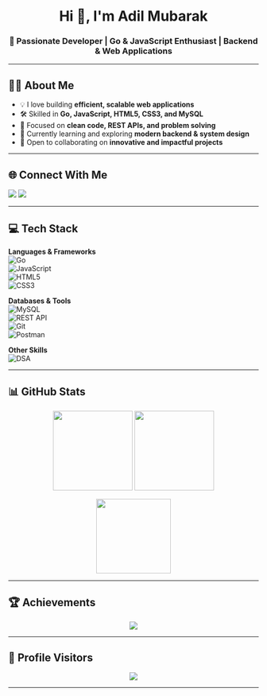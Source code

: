 <h1 align="center">Hi 👋, I'm Adil Mubarak</h1>
<h3 align="center">🚀 Passionate Developer | Go & JavaScript Enthusiast | Backend & Web Applications</h3>

---

## 👨‍💻 About Me
- 💡 I love building **efficient, scalable web applications**  
- 🛠️ Skilled in **Go, JavaScript, HTML5, CSS3, and MySQL**  
- 🎯 Focused on **clean code, REST APIs, and problem solving**  
- 🌱 Currently learning and exploring **modern backend & system design**  
- 🤝 Open to collaborating on **innovative and impactful projects**  

---

## 🌐 Connect With Me  
<p align="left">
<a href="https://linkedin.com/in/adil-mubarak" target="blank"><img src="https://img.shields.io/badge/LinkedIn-%230077B5.svg?style=for-the-badge&logo=linkedin&logoColor=white"/></a>
<a href="https://instagram.com/adl.mubrk" target="blank"><img src="https://img.shields.io/badge/Instagram-%23E4405F.svg?style=for-the-badge&logo=instagram&logoColor=white"/></a>
</p>

---

## 💻 Tech Stack  

**Languages & Frameworks**  
![Go](https://img.shields.io/badge/Go-%2300ADD8.svg?style=for-the-badge&logo=go&logoColor=white)  
![JavaScript](https://img.shields.io/badge/JavaScript-%23323330.svg?style=for-the-badge&logo=javascript&logoColor=%23F7DF1E)  
![HTML5](https://img.shields.io/badge/HTML5-%23E34F26.svg?style=for-the-badge&logo=html5&logoColor=white)  
![CSS3](https://img.shields.io/badge/CSS3-%231572B6.svg?style=for-the-badge&logo=css3&logoColor=white)  

**Databases & Tools**  
![MySQL](https://img.shields.io/badge/MySQL-%2300f.svg?style=for-the-badge&logo=mysql&logoColor=white)  
![REST API](https://img.shields.io/badge/REST%20API-%23000000.svg?style=for-the-badge&logo=fastapi&logoColor=white)  
![Git](https://img.shields.io/badge/Git-%23F05033.svg?style=for-the-badge&logo=git&logoColor=white)  
![Postman](https://img.shields.io/badge/Postman-FF6C37?style=for-the-badge&logo=postman&logoColor=white)  

**Other Skills**  
![DSA](https://img.shields.io/badge/Data%20Structures%20&%20Algorithms-%23000000.svg?style=for-the-badge&logo=java&logoColor=white)  

---

## 📊 GitHub Stats  

<p align="center">
  <img src="https://github-readme-stats.vercel.app/api?username=adil-mubarak&theme=tokyonight&show_icons=true&hide_border=true" height="160px"/>
  <img src="https://github-readme-streak-stats.herokuapp.com/?user=adil-mubarak&theme=tokyonight&hide_border=true" height="160px"/>
</p>

<p align="center">
  <img src="https://github-readme-stats.vercel.app/api/top-langs/?username=adil-mubarak&layout=compact&theme=tokyonight&hide_border=true" height="150px"/>
</p>

---

## 🏆 Achievements  
<p align="center">
  <img src="https://github-profile-trophy.vercel.app/?username=adil-mubarak&theme=onestar&no-frame=true&margin-w=5"/>
</p>

---

## 🔗 Profile Visitors  
<p align="center">
  <img src="https://visitcount.itsvg.in/api?id=adil-mubarak&label=Profile%20Views&color=6&icon=5&pretty=true" />
</p>

---
